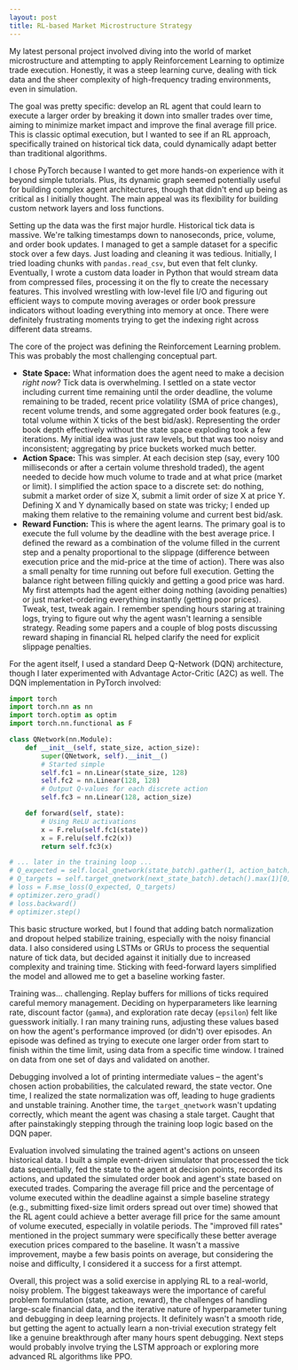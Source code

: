 ```yaml
---
layout: post
title: RL-based Market Microstructure Strategy
---
```


My latest personal project involved diving into the world of market microstructure and attempting to apply Reinforcement Learning to optimize trade execution. Honestly, it was a steep learning curve, dealing with tick data and the sheer complexity of high-frequency trading environments, even in simulation.

The goal was pretty specific: develop an RL agent that could learn to execute a larger order by breaking it down into smaller trades over time, aiming to minimize market impact and improve the final average fill price. This is classic optimal execution, but I wanted to see if an RL approach, specifically trained on historical tick data, could dynamically adapt better than traditional algorithms.

I chose PyTorch because I wanted to get more hands-on experience with it beyond simple tutorials. Plus, its dynamic graph seemed potentially useful for building complex agent architectures, though that didn't end up being as critical as I initially thought. The main appeal was its flexibility for building custom network layers and loss functions.

Setting up the data was the first major hurdle. Historical tick data is massive. We're talking timestamps down to nanoseconds, price, volume, and order book updates. I managed to get a sample dataset for a specific stock over a few days. Just loading and cleaning it was tedious. Initially, I tried loading chunks with `pandas.read_csv`, but even that felt clunky. Eventually, I wrote a custom data loader in Python that would stream data from compressed files, processing it on the fly to create the necessary features. This involved wrestling with low-level file I/O and figuring out efficient ways to compute moving averages or order book pressure indicators without loading everything into memory at once. There were definitely frustrating moments trying to get the indexing right across different data streams.

The core of the project was defining the Reinforcement Learning problem. This was probably the most challenging conceptual part.
*   **State Space:** What information does the agent need to make a decision *right now*? Tick data is overwhelming. I settled on a state vector including current time remaining until the order deadline, the volume remaining to be traded, recent price volatility (SMA of price changes), recent volume trends, and some aggregated order book features (e.g., total volume within X ticks of the best bid/ask). Representing the order book depth effectively without the state space exploding took a few iterations. My initial idea was just raw levels, but that was too noisy and inconsistent; aggregating by price buckets worked much better.
*   **Action Space:** This was simpler. At each decision step (say, every 100 milliseconds or after a certain volume threshold traded), the agent needed to decide how much volume to trade and at what price (market or limit). I simplified the action space to a discrete set: do nothing, submit a market order of size X, submit a limit order of size X at price Y. Defining X and Y dynamically based on state was tricky; I ended up making them relative to the remaining volume and current best bid/ask.
*   **Reward Function:** This is where the agent learns. The primary goal is to execute the full volume by the deadline with the best average price. I defined the reward as a combination of the volume filled in the current step and a penalty proportional to the slippage (difference between execution price and the mid-price at the time of action). There was also a small penalty for time running out before full execution. Getting the balance right between filling quickly and getting a good price was hard. My first attempts had the agent either doing nothing (avoiding penalties) or just market-ordering everything instantly (getting poor prices). Tweak, test, tweak again. I remember spending hours staring at training logs, trying to figure out why the agent wasn't learning a sensible strategy. Reading some papers and a couple of blog posts discussing reward shaping in financial RL helped clarify the need for explicit slippage penalties.

For the agent itself, I used a standard Deep Q-Network (DQN) architecture, though I later experimented with Advantage Actor-Critic (A2C) as well. The DQN implementation in PyTorch involved:

```python
import torch
import torch.nn as nn
import torch.optim as optim
import torch.nn.functional as F

class QNetwork(nn.Module):
    def __init__(self, state_size, action_size):
        super(QNetwork, self).__init__()
        # Started simple
        self.fc1 = nn.Linear(state_size, 128)
        self.fc2 = nn.Linear(128, 128)
        # Output Q-values for each discrete action
        self.fc3 = nn.Linear(128, action_size)

    def forward(self, state):
        # Using ReLU activations
        x = F.relu(self.fc1(state))
        x = F.relu(self.fc2(x))
        return self.fc3(x)

# ... later in the training loop ...
# Q_expected = self.local_qnetwork(state_batch).gather(1, action_batch)
# Q_targets = self.target_qnetwork(next_state_batch).detach().max(1)[0].unsqueeze(1)
# loss = F.mse_loss(Q_expected, Q_targets)
# optimizer.zero_grad()
# loss.backward()
# optimizer.step()
```
This basic structure worked, but I found that adding batch normalization and dropout helped stabilize training, especially with the noisy financial data. I also considered using LSTMs or GRUs to process the sequential nature of tick data, but decided against it initially due to increased complexity and training time. Sticking with feed-forward layers simplified the model and allowed me to get a baseline working faster.

Training was... challenging. Replay buffers for millions of ticks required careful memory management. Deciding on hyperparameters like learning rate, discount factor (`gamma`), and exploration rate decay (`epsilon`) felt like guesswork initially. I ran many training runs, adjusting these values based on how the agent's performance improved (or didn't) over episodes. An episode was defined as trying to execute one larger order from start to finish within the time limit, using data from a specific time window. I trained on data from one set of days and validated on another.

Debugging involved a lot of printing intermediate values – the agent's chosen action probabilities, the calculated reward, the state vector. One time, I realized the state normalization was off, leading to huge gradients and unstable training. Another time, the `target_qnetwork` wasn't updating correctly, which meant the agent was chasing a stale target. Caught that after painstakingly stepping through the training loop logic based on the DQN paper.

Evaluation involved simulating the trained agent's actions on unseen historical data. I built a simple event-driven simulator that processed the tick data sequentially, fed the state to the agent at decision points, recorded its actions, and updated the simulated order book and agent's state based on executed trades. Comparing the average fill price and the percentage of volume executed within the deadline against a simple baseline strategy (e.g., submitting fixed-size limit orders spread out over time) showed that the RL agent could achieve a better average fill price for the same amount of volume executed, especially in volatile periods. The "improved fill rates" mentioned in the project summary were specifically these better average execution prices compared to the baseline. It wasn't a massive improvement, maybe a few basis points on average, but considering the noise and difficulty, I considered it a success for a first attempt.

Overall, this project was a solid exercise in applying RL to a real-world, noisy problem. The biggest takeaways were the importance of careful problem formulation (state, action, reward), the challenges of handling large-scale financial data, and the iterative nature of hyperparameter tuning and debugging in deep learning projects. It definitely wasn't a smooth ride, but getting the agent to actually learn a non-trivial execution strategy felt like a genuine breakthrough after many hours spent debugging. Next steps would probably involve trying the LSTM approach or exploring more advanced RL algorithms like PPO.